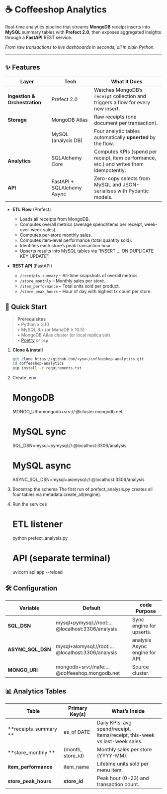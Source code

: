 # ☕ Coffeeshop Analytics

Real-time analytics pipeline that streams **MongoDB** receipt inserts into **MySQL** summary tables with **Prefect 2.0**, then exposes aggregated insights through a **FastAPI** REST service.

*From raw transactions to live dashboards in seconds, all in plain Python.*

---

## ✨ Features

| Layer | Tech | What It Does |
|-------|------|--------------|
| **Ingestion & Orchestration** | Prefect 2.0 | Watches MongoDB’s `receipt` collection and triggers a flow for every new insert. |
| **Storage** | MongoDB Atlas | Raw receipts (one document per transaction). |
|  | MySQL (analysis DB) | Four analytic tables automatically **upserted** by the flow. |
| **Analytics** | SQLAlchemy Core | Computes KPIs (spend per receipt, item performance, etc.) and writes them idempotently. |
| **API** | FastAPI + SQLAlchemy Async | Zero-copy selects from MySQL and JSON-serialises with Pydantic models. |


- **ETL Flow** (Prefect)
  - Loads all receipts from MongoDB.
  - Computes overall metrics (average spend/items per receipt, week-over-week sales).
  - Computes per‐store monthly sales.
  - Computes item‐level performance (total quantity sold).
  - Identifies each store’s peak transaction hour.
  - Upserts results into MySQL tables via “INSERT … ON DUPLICATE KEY UPDATE”.

- **REST API** (FastAPI)
  - `/receipts_summary` – All-time snapshots of overall metrics.
  - `/store_monthly` – Monthly sales per store.
  - `/item_performance` – Total units sold per product.
  - `/store_peak_hours` – Hour of day with highest tx count per store.

## 🚀 Quick Start

> **Prerequisites**  
> • Python ≥ 3.10  
> • MySQL 8.x (or MariaDB ≥ 10.5)  
> • MongoDB Atlas cluster (or local replica set)  
> • [Poetry](https://python-poetry.org/) *or* `pip`

1. **Clone & install**

   ```bash
   git clone https://github.com/<you>/coffeeshop-analytics.git
   cd coffeeshop-analytics
   pip install -r requirements.txt

2. Create .env
   # MongoDB
   MONGO_URI=mongodb+srv://<user>:<password>@cluster.mongodb.net
   # MySQL sync
   SQL_DSN=mysql+pymysql://<user>:<password>@localhost:3306/analysis
   # MySQL async
   ASYNC_SQL_DSN=mysql+aiomysql://<user>:<password>@localhost:3306/analysis

3. Bootstrap the schema
  The first run of prefect_analysis.py creates all four tables via metadata.create_all(engine).

4. Run the services
   # ETL listener
   python prefect_analysis.py
   # API (separate terminal)
   uvicorn api:app --reload


## 🛠️ Configuration
| Variable | Default | code	Purpose |
|----------|---------|--------------|
| **SQL_DSN** | mysql+pymysql://root:…@localhost:3306/analysis | Sync engine for upserts. |
| **ASYNC_SQL_DSN** | 	mysql+aiomysql://root:…@localhost:3306/analysis | analysis	Async engine for API. |
| **MONGO_URI** | mongodb+srv://nafe:…@coffeeshop.mongodb.net | Source cluster. |

## 📊 Analytics Tables
| Table | Primary Key(s)	 | What’s Inside |
|-------|------------------|---------------|
| **receipts_summary	** | 	as_of DATE | Daily KPIs: avg spend/receipt, items/receipt, this-week vs last-week sales. |
| **store_monthly	** | 		(month, store_id) | Monthly sales per store (YYYY-MM). |
| **item_performance** | item_name	 |Lifetime units sold per menu item. |
| **store_peak_hours** | **store_id** | Peak hour (0-23) and transaction count. |            

